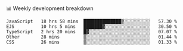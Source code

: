 📊 Weekly development breakdown
<!--START_SECTION:waka-->
```text
JavaScript   18 hrs 58 mins  ██████████████▒░░░░░░░░░░   57.30 % 
EJS          10 hrs 5 mins   ███████▓░░░░░░░░░░░░░░░░░   30.50 % 
TypeScript   2 hrs 20 mins   █▓░░░░░░░░░░░░░░░░░░░░░░░   07.07 % 
Other        28 mins         ▒░░░░░░░░░░░░░░░░░░░░░░░░   01.44 % 
CSS          26 mins         ▒░░░░░░░░░░░░░░░░░░░░░░░░   01.33 % 
```
<!--END_SECTION:waka-->
